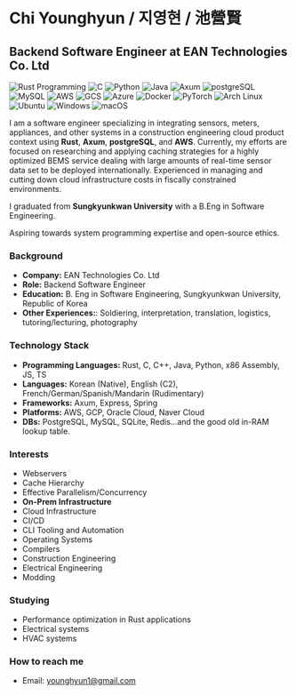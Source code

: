 # Chi Younghyun / 지영현 / 池營賢

## Backend Software Engineer at EAN Technologies Co. Ltd

![Rust Programming](https://img.shields.io/badge/Rust-000000?style=for-the-badge&logo=rust&logoColor=orange)
![C](https://img.shields.io/badge/C-A8B9CC?style=for-the-badge&logo=c&logoColor=white)
![Python](https://img.shields.io/badge/Python-3776AB?style=for-the-badge&logo=python&logoColor=green)
![Java](https://img.shields.io/badge/Java-007396?style=for-the-badge&logo=java&logoColor=white)
![Axum](https://img.shields.io/badge/Axum-000000?style=for-the-badge&logo=rust&logoColor=orange)
![postgreSQL](https://img.shields.io/badge/postgres-000000?style=for-the-badge&logo=postgresql&logoColor=blue)
![MySQL](https://img.shields.io/badge/MySQL-4479A1?style=for-the-badge&logo=mysql&logoColor=white)
![AWS](https://img.shields.io/badge/AWS-232F3E?style=for-the-badge&logo=amazon-aws&logoColor=white)
![GCS](https://img.shields.io/badge/Google_Cloud-4285F4?style=for-the-badge&logo=google-cloud&logoColor=white)
![Azure](https://img.shields.io/badge/Microsoft_Azure-0078D4?style=for-the-badge&logo=microsoft-azure&logoColor=white)
![Docker](https://img.shields.io/badge/Docker-2496ED?style=for-the-badge&logo=docker&logoColor=white)
![PyTorch](https://img.shields.io/badge/PyTorch-EE4C2C?style=for-the-badge&logo=pytorch&logoColor=white)
![Arch Linux](https://img.shields.io/badge/Arch_Linux-1793D1?style=for-the-badge&logo=arch-linux&logoColor=white)
![Ubuntu](https://img.shields.io/badge/Ubuntu-E95420?style=for-the-badge&logo=ubuntu&logoColor=white)
![Windows](https://img.shields.io/badge/Windows-0078D6?style=for-the-badge&logo=windows&logoColor=white)
![macOS](https://img.shields.io/badge/macOS-000000?style=for-the-badge&logo=apple&logoColor=white)

I am a software engineer specializing in integrating sensors, meters, appliances, and other systems in a construction engineering cloud product context using **Rust**, **Axum**, **postgreSQL**, and **AWS**. Currently, my efforts are focused on researching and applying caching strategies for a highly optimized BEMS service dealing with large amounts of real-time sensor data set to be deployed internationally. Experienced in managing and cutting down cloud infrastructure costs in fiscally constrained environments.

I graduated from **Sungkyunkwan University** with a B.Eng in Software Engineering.

Aspiring towards system programming expertise and open-source ethics.

### Background
- **Company:** EAN Technologies Co. Ltd
- **Role:** Backend Software Engineer
- **Education:** B. Eng in Software Engineering, Sungkyunkwan University, Republic of Korea
- **Other Experiences:**: Soldiering, interpretation, translation, logistics, tutoring/lecturing, photography

### Technology Stack
- **Programming Languages:** Rust, C, C++, Java, Python, x86 Assembly, JS, TS
- **Languages:** Korean (Native), English (C2), French/German/Spanish/Mandarin (Rudimentary)
- **Frameworks:** Axum, Express, Spring
- **Platforms:** AWS, GCP, Oracle Cloud, Naver Cloud
- **DBs:** PostgreSQL, MySQL, SQLite, Redis...and the good old in-RAM lookup table.

### Interests
- Webservers
- Cache Hierarchy
- Effective Parallelism/Concurrency
- **On-Prem Infrastructure**
- Cloud Infrastructure
- CI/CD
- CLI Tooling and Automation
- Operating Systems
- Compilers
- Construction Engineering
- Electrical Engineering
- Modding

### Studying
- Performance optimization in Rust applications
- Electrical systems
- HVAC systems

### How to reach me
- Email: [younghyun1@gmail.com](mailto:younghyun1@gmail.com)
